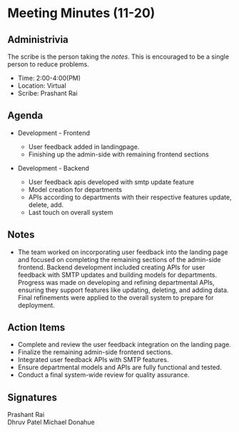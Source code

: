 
# Meeting Minutes (11-20)

## Administrivia
The scribe is the person taking the _notes_. This is encouraged to be a single person to reduce problems.
* Time: 2:00-4:00(PM)
* Location: Virtual
* Scribe: Prashant Rai

## Agenda
* Development - Frontend
  * User feedback added in landingpage.
  * Finishing up the admin-side with remaining frontend sections

* Development - Backend
  * User feedback apis developed with smtp update feature
  * Model creation for departments
  * APIs according to departments with their respective features update, delete, add.
  * Last touch on overall system


## Notes
* The team worked on incorporating user feedback into the landing page and focused on completing the remaining sections of the admin-side frontend. Backend development included creating APIs for user feedback with SMTP updates and building models for departments. Progress was made on developing and refining departmental APIs, ensuring they support features like updating, deleting, and adding data. Final refinements were applied to the overall system to prepare for deployment.

## Action Items
* Complete and review the user feedback integration on the landing page.
* Finalize the remaining admin-side frontend sections.
* Integrated user feedback APIs with SMTP features.
* Ensure departmental models and APIs are fully functional and tested.
* Conduct a final system-wide review for quality assurance.

## Signatures
Prashant Rai  
Dhruv Patel
Michael Donahue

